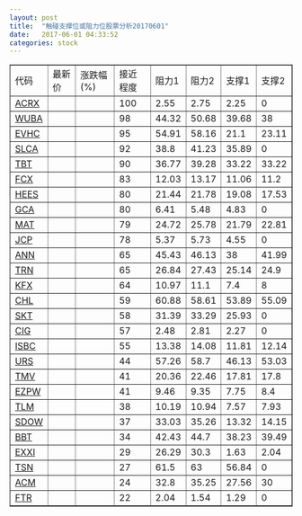 ```yaml
---
layout: post
title:  "触碰支撑位或阻力位股票分析20170601"
date:   2017-06-01 04:33:52
categories: stock
---
```

<script type="text/javascript">
var stockList = []
stockList.push('gb_acrx');
stockList.push('gb_wuba');
stockList.push('gb_evhc');
stockList.push('gb_slca');
stockList.push('gb_tbt');
stockList.push('gb_fcx');
stockList.push('gb_hees');
stockList.push('gb_gca');
stockList.push('gb_mat');
stockList.push('gb_jcp');
stockList.push('gb_ann');
stockList.push('gb_trn');
stockList.push('gb_kfx');
stockList.push('gb_chl');
stockList.push('gb_skt');
stockList.push('gb_cig');
stockList.push('gb_isbc');
stockList.push('gb_urs');
stockList.push('gb_tmv');
stockList.push('gb_ezpw');
stockList.push('gb_tlm');
stockList.push('gb_sdow');
stockList.push('gb_bbt');
stockList.push('gb_exxi');
stockList.push('gb_tsn');
stockList.push('gb_acm');
stockList.push('gb_ftr');
</script>
<table border="1">
 <tr>
 <td>代码</td>
 <td>最新价</td>
 <td>涨跌幅(%)</td>
 <td>接近程度</td>
 <td>阻力1</td>
 <td>阻力2</td>
 <td>支撑1</td>
 <td>支撑2</td>
</tr>
  <tr id="acrx" class="red">
  <td><a href="http://stock.finance.sina.com.cn/usstock/quotes/ACRX.html" target="_blank">ACRX</a></td><td></td><td></td><td>100</td><td>2.55</td><td>2.75</td><td>2.25</td><td>0</td></tr>
  <tr id="wuba" class="red">
  <td><a href="http://stock.finance.sina.com.cn/usstock/quotes/WUBA.html" target="_blank">WUBA</a></td><td></td><td></td><td>98</td><td>44.32</td><td>50.68</td><td>39.68</td><td>38</td></tr>
  <tr id="evhc" class="red">
  <td><a href="http://stock.finance.sina.com.cn/usstock/quotes/EVHC.html" target="_blank">EVHC</a></td><td></td><td></td><td>95</td><td>54.91</td><td>58.16</td><td>21.1</td><td>23.11</td></tr>
  <tr id="slca" class="green">
  <td><a href="http://stock.finance.sina.com.cn/usstock/quotes/SLCA.html" target="_blank">SLCA</a></td><td></td><td></td><td>92</td><td>38.8</td><td>41.23</td><td>35.89</td><td>0</td></tr>
  <tr id="tbt" class="red">
  <td><a href="http://stock.finance.sina.com.cn/usstock/quotes/TBT.html" target="_blank">TBT</a></td><td></td><td></td><td>90</td><td>36.77</td><td>39.28</td><td>33.22</td><td>33.22</td></tr>
  <tr id="fcx" class="green">
  <td><a href="http://stock.finance.sina.com.cn/usstock/quotes/FCX.html" target="_blank">FCX</a></td><td></td><td></td><td>83</td><td>12.03</td><td>13.17</td><td>11.06</td><td>11.2</td></tr>
  <tr id="hees" class="green">
  <td><a href="http://stock.finance.sina.com.cn/usstock/quotes/HEES.html" target="_blank">HEES</a></td><td></td><td></td><td>80</td><td>21.44</td><td>21.78</td><td>19.08</td><td>17.53</td></tr>
  <tr id="gca" class="green">
  <td><a href="http://stock.finance.sina.com.cn/usstock/quotes/GCA.html" target="_blank">GCA</a></td><td></td><td></td><td>80</td><td>6.41</td><td>5.48</td><td>4.83</td><td>0</td></tr>
  <tr id="mat" class="green">
  <td><a href="http://stock.finance.sina.com.cn/usstock/quotes/MAT.html" target="_blank">MAT</a></td><td></td><td></td><td>79</td><td>24.72</td><td>25.78</td><td>21.79</td><td>22.81</td></tr>
  <tr id="jcp" class="green">
  <td><a href="http://stock.finance.sina.com.cn/usstock/quotes/JCP.html" target="_blank">JCP</a></td><td></td><td></td><td>78</td><td>5.37</td><td>5.73</td><td>4.55</td><td>0</td></tr>
  <tr id="ann" class="red">
  <td><a href="http://stock.finance.sina.com.cn/usstock/quotes/ANN.html" target="_blank">ANN</a></td><td></td><td></td><td>65</td><td>45.43</td><td>46.13</td><td>38</td><td>41.99</td></tr>
  <tr id="trn" class="green">
  <td><a href="http://stock.finance.sina.com.cn/usstock/quotes/TRN.html" target="_blank">TRN</a></td><td></td><td></td><td>65</td><td>26.84</td><td>27.43</td><td>25.14</td><td>24.9</td></tr>
  <tr id="kfx" class="green">
  <td><a href="http://stock.finance.sina.com.cn/usstock/quotes/KFX.html" target="_blank">KFX</a></td><td></td><td></td><td>64</td><td>10.97</td><td>11.1</td><td>7.4</td><td>8</td></tr>
  <tr id="chl" class="green">
  <td><a href="http://stock.finance.sina.com.cn/usstock/quotes/CHL.html" target="_blank">CHL</a></td><td></td><td></td><td>59</td><td>60.88</td><td>58.61</td><td>53.89</td><td>55.09</td></tr>
  <tr id="skt" class="green">
  <td><a href="http://stock.finance.sina.com.cn/usstock/quotes/SKT.html" target="_blank">SKT</a></td><td></td><td></td><td>58</td><td>31.39</td><td>33.29</td><td>25.93</td><td>0</td></tr>
  <tr id="cig" class="green">
  <td><a href="http://stock.finance.sina.com.cn/usstock/quotes/CIG.html" target="_blank">CIG</a></td><td></td><td></td><td>57</td><td>2.48</td><td>2.81</td><td>2.27</td><td>0</td></tr>
  <tr id="isbc" class="red">
  <td><a href="http://stock.finance.sina.com.cn/usstock/quotes/ISBC.html" target="_blank">ISBC</a></td><td></td><td></td><td>55</td><td>13.38</td><td>14.08</td><td>11.81</td><td>12.14</td></tr>
  <tr id="urs" class="green">
  <td><a href="http://stock.finance.sina.com.cn/usstock/quotes/URS.html" target="_blank">URS</a></td><td></td><td></td><td>44</td><td>57.26</td><td>58.7</td><td>46.13</td><td>53.03</td></tr>
  <tr id="tmv" class="red">
  <td><a href="http://stock.finance.sina.com.cn/usstock/quotes/TMV.html" target="_blank">TMV</a></td><td></td><td></td><td>41</td><td>20.36</td><td>22.46</td><td>17.81</td><td>17.8</td></tr>
  <tr id="ezpw" class="green">
  <td><a href="http://stock.finance.sina.com.cn/usstock/quotes/EZPW.html" target="_blank">EZPW</a></td><td></td><td></td><td>41</td><td>9.46</td><td>9.35</td><td>7.75</td><td>8.4</td></tr>
  <tr id="tlm" class="green">
  <td><a href="http://stock.finance.sina.com.cn/usstock/quotes/TLM.html" target="_blank">TLM</a></td><td></td><td></td><td>38</td><td>10.19</td><td>10.94</td><td>7.57</td><td>7.93</td></tr>
  <tr id="sdow" class="red">
  <td><a href="http://stock.finance.sina.com.cn/usstock/quotes/SDOW.html" target="_blank">SDOW</a></td><td></td><td></td><td>37</td><td>33.03</td><td>35.26</td><td>13.32</td><td>14.15</td></tr>
  <tr id="bbt" class="red">
  <td><a href="http://stock.finance.sina.com.cn/usstock/quotes/BBT.html" target="_blank">BBT</a></td><td></td><td></td><td>34</td><td>42.43</td><td>44.7</td><td>38.23</td><td>39.49</td></tr>
  <tr id="exxi" class="red">
  <td><a href="http://stock.finance.sina.com.cn/usstock/quotes/EXXI.html" target="_blank">EXXI</a></td><td></td><td></td><td>29</td><td>26.29</td><td>30.3</td><td>1.63</td><td>2.04</td></tr>
  <tr id="tsn" class="green">
  <td><a href="http://stock.finance.sina.com.cn/usstock/quotes/TSN.html" target="_blank">TSN</a></td><td></td><td></td><td>27</td><td>61.5</td><td>63</td><td>56.84</td><td>0</td></tr>
  <tr id="acm" class="red">
  <td><a href="http://stock.finance.sina.com.cn/usstock/quotes/ACM.html" target="_blank">ACM</a></td><td></td><td></td><td>24</td><td>32.8</td><td>35.25</td><td>27.56</td><td>30</td></tr>
  <tr id="ftr" class="green">
  <td><a href="http://stock.finance.sina.com.cn/usstock/quotes/FTR.html" target="_blank">FTR</a></td><td></td><td></td><td>22</td><td>2.04</td><td>1.54</td><td>1.29</td><td>0</td></tr>
</table>
